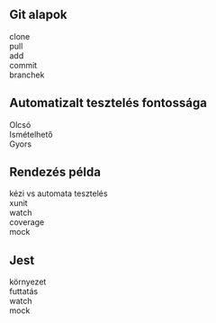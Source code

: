 ## Git alapok
clone  
pull  
add  
commit  
branchek  

## Automatizalt tesztelés fontossága

Olcsó  
Ismételhető  
Gyors 

## Rendezés példa  
kézi vs automata tesztelés  
xunit  
watch  
coverage  
mock  

## Jest  
környezet  
futtatás  
watch  
mock  
